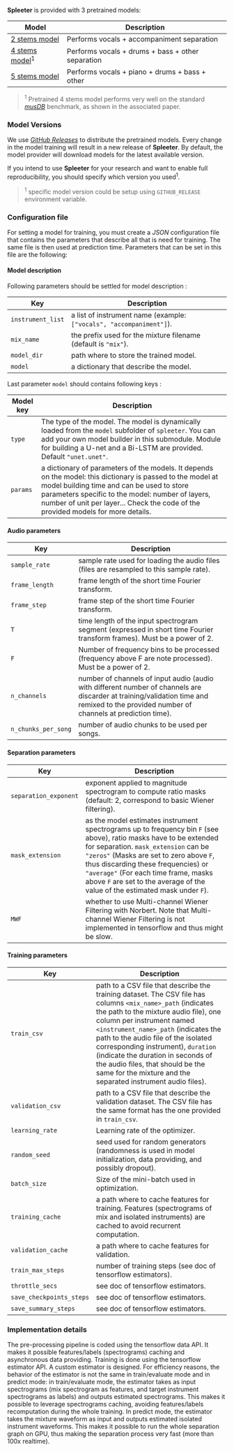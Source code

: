 **Spleeter** is provided with 3 pretrained models:


| Model                                            | Description                                       |
| ------------------------------------------------ | ------------------------------------------------- |
| [2 stems model](configs/2stems/base_config.json) | Performs vocals + accompaniment separation        |
| [4 stems model](configs/4stems/base_config.json)<sup>1</sup> | Performs vocals + drums + bass + other separation |
| [5 stems model](configs/5stems/base_config.json) | Performs vocals + piano + drums + bass + other    |


> <sup>1</sup> Pretrained 4 stems model performs very well on the standard *[musDB](https://sigsep.github.io/datasets/musdb.html)* benchmark, as shown in the associated paper.

### Model Versions

We use *[GitHub Releases](https://github.deezerdev.com/Research/spleeter/releases)*  to distribute the pretrained models. Every change in the model training will result in a new release of **Spleeter**. By default, the model provider will download models for the latest available version. 

If you intend to use **Spleeter** for your research and want to enable full reproducibility, you should specify which version you used<sup>1</sup>.

> <sup>1</sup> specific model version could be setup using `GITHUB_RELEASE` environment variable.

### Configuration file

For setting a model for training, you must create a *JSON* configuration file that contains the parameters that describe all that is need for training. The same file is then used at prediction time.
Parameters that can be set in this file are the following:


#### Model description

Following parameters should be settled for model description :

| Key | Description |
| --- | ----------- |
| `instrument_list` | a list of instrument name (example: `["vocals", "accompaniment"]`). |
| `mix_name` | the prefix used for the mixture filename (default is `"mix"`). |
| `model_dir` | path where to store the trained model. |
| `model` | a dictionary that describe the model. |

Last parameter `model` should contains following keys :

| Model key | Description |
| --------- | ----------- |
| `type` | The type of the model. The model is dynamically loaded from the `model` subfolder of `spleeter`. You can add your own model builder in this submodule. Module for building a U-net and a Bi-LSTM are provided. Default `"unet.unet"`. |
| `params` | a dictionary of parameters of the models. It depends on the model: this dictionary is passed to the model at model building time and can be used to store parameters specific to the model: number of layers, number of unit per layer... Check the code of the provided models for more details. |

#### Audio parameters

| Key | Description |
| --- | ----------- |
| `sample_rate` | sample rate used for loading the audio files (files are resampled to this sample rate). |
| `frame_length` | frame length of the short time Fourier transform. |
| `frame_step` | frame step of the short time Fourier transform. |
| `T` | time length of the input spectrogram segment (expressed in short time Fourier transform frames). Must be a power of 2. |
| `F` | Number of frequency bins to be processed (frequency above F are note processed). Must be a power of 2. |
| `n_channels` | number of channels of input audio (audio with different number of channels are discarder at training/validation time and remixed to the provided number of channels at prediction time). |
| `n_chunks_per_song` | number of audio chunks to be used per songs. |

#### Separation parameters

| Key | Description |
| --- | ----------- |
| `separation_exponent` | exponent applied to magnitude spectrogram to compute ratio masks (default: 2, correspond to basic Wiener filtering). |
| `mask_extension` | as the model estimates instrument spectrograms up to frequency bin `F` (see above), ratio masks have to be extended for separation. `mask_extension` can be `"zeros"` (Masks are set to zero above `F`, thus discarding these frequencies) or `"average"` (For each time frame, masks above `F` are set to the average of the value of the estimated mask under `F`). |
| `MWF` | whether to use Multi-channel Wiener Filtering with Norbert. Note that Multi-channel Wiener Filtering is not implemented in tensorflow and thus might be slow. |

#### Training parameters

| Key | Description |
| --- | ----------- |
| `train_csv` | path to a CSV file that describe the training dataset. The CSV file has columns `<mix_name>_path` (indicates the path to the mixture audio file), one column per instrument named `<instrument_name>_path` (indicates the path to the audio file of the isolated corresponding instrument), `duration` (indicate the duration in seconds of the audio files, that should be the same for the mixture and the separated instrument audio files). |
| `validation_csv` | path to a CSV file that describe the validation dataset. The CSV file has the same format has the one provided in `train_csv`. |
| `learning_rate` | Learning rate of the optimizer. |
| `random_seed` | seed used for random generators (randomness is used in model initialization, data providing, and possibly dropout). |
| `batch_size` | Size of the mini-batch used in optimization. |
| `training_cache` | a path where to cache features for training. Features (spectrograms of mix and isolated instruments) are cached to avoid recurrent computation. |
| `validation_cache` | a path where to cache features for validation. |
| `train_max_steps` | number of training steps (see doc of tensorflow estimators). |
| `throttle_secs` | see doc of tensorflow estimators. |
| `save_checkpoints_steps` | see doc of tensorflow estimators. |
| `save_summary_steps` | see doc of tensorflow estimators. |

### Implementation details

The pre-processing pipeline is coded using the tensorflow data API. It makes it possible features/labels (spectrograms) caching and asynchronous data providing. Training is done using the tensorflow estimator API. A custom estimator is designed. For efficiency reasons, the behavior of the estimator is not the same in train/evaluate mode and in predict mode: in train/evaluate mode, the estimator takes as input spectrograms (mix spectrogram as features, and target instrument spectrograms as labels) and outputs estimated spectrograms. This makes it possible to leverage spectrograms caching, avoiding features/labels recomputation during the whole training. In predict mode, the estimator takes the mixture waveform as input and outputs estimated isolated instrument waveforms. This makes it possible to run the whole separation graph on GPU, thus making the separation process very fast (more than 100x realtime).